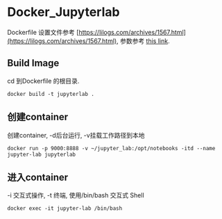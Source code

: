 # Docker_Jupyterlab
Dockerfile 设置文件参考 [https://lilogs.com/archives/1567.html](https://lilogs.com/archives/1567.html), 参数参考 [this link](https://jiajially.gitbooks.io/dockerguide/content/chapter_fastlearn/dockerfile_details.html).
## Build Image
cd 到Dockerfile 的根目录. 
```
docker build -t jupyterlab .
```

## 创建container
创建container, -d后台运行, -v挂载工作路径到本地
```
docker run -p 9000:8888 -v ~/jupyter_lab:/opt/notebooks -itd --name jupyter-lab jupyterlab
```

## 进入container
-i 交互式操作, -t 终端, 使用/bin/bash 交互式 Shell
```
docker exec -it jupyter-lab /bin/bash
```
